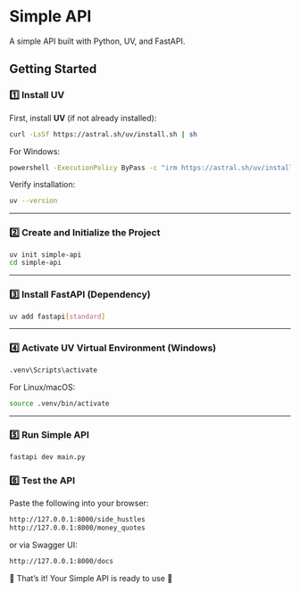 # Simple API

A simple API built with Python, UV, and FastAPI.

## Getting Started

### 1️⃣ Install UV

First, install **UV** (if not already installed):

```sh
curl -LsSf https://astral.sh/uv/install.sh | sh
```

For Windows:

```sh
powershell -ExecutionPolicy ByPass -c "irm https://astral.sh/uv/install.ps1 | iex"
```

Verify installation:

```sh
uv --version
```

---

### 2️⃣ Create and Initialize the Project

```sh
uv init simple-api
cd simple-api
```

---

### 3️⃣ Install FastAPI (Dependency)

```sh
uv add fastapi[standard]
```

---

### 4️⃣ Activate UV Virtual Environment (Windows)

```sh
.venv\Scripts\activate
```

For Linux/macOS:

```sh
source .venv/bin/activate
```

---

### 5️⃣ Run Simple API

```sh
fastapi dev main.py
```

### 6️⃣ Test the API

Paste the following into your browser:

```sh
http://127.0.0.1:8000/side_hustles
http://127.0.0.1:8000/money_quotes
```

or via Swagger UI:

```sh
http://127.0.0.1:8000/docs
```

🎉 That’s it! Your Simple API is ready to use 🚀
